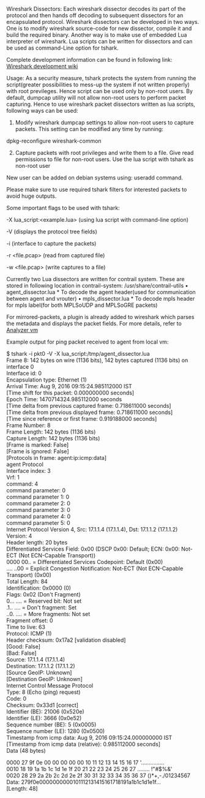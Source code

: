 Wireshark Dissectors:
    Each wireshark dissector decodes its part of the protocol and then hands off decoding to subsequent dissectors for an encapsulated protocol. Wireshark dissectors can be developed in two ways. One is to modify wireshark source-code for new dissector, compile it and build the required binary. Another way is to make use of embedded Lua interpreter of wireshark. Lua scripts can be written for dissectors and can be used as command-Line option for tshark. 

Complete development information can be found in following link: [Wireshark development wiki](https://wiki.wireshark.org/Development)

Usage:
As a security measure, tshark protects the system from running the script(greater possibilities to mess-up the system if not written properly) with root previleges. Hence script can be used only by non-root users. By default, dumpcap utility will not allow non-root users to perform packet capturing. Hence to use wireshark packet dissectors written as lua scripts, following ways can be used:

1) Modify wireshark dumpcap settings to allow non-root users to capture packets. This setting can be modified any time by running: 

dpkg-reconfigure wireshark-common

2) Capture packets with root privileges and write them to a file. Give read permissions to file for non-root users. Use the lua script with tshark as non-root user

New user can be added on debian systems using: useradd command. 

Please make sure to use required tshark filters for interested packets to avoid huge outputs. 

Some important flags to be used with tshark:

-X lua_script:<example.lua> (using lua script with command-line option)

-V (displays the protocol tree fields)

-i <interface> (interface to capture the packets)

-r <file.pcap> (read from captured file)

-w <file.pcap> (write captures to a file)

Currently two Lua dissectors are written for contrail system. These are stored in following location in contrail-system: 
/usr/share/contrail-utils
• agent_dissector.lua 
       * To decode the agent header(used for communication between agent and vrouter)
• mpls_dissector.lua
       * To decode mpls header for mpls label(for both MPLSoUDP and MPLSoGRE packets)

For mirrored-packets, a plugin is already added to wireshark which parses the metadata and displays the packet fields. For more details, refer to [Analyzer vm](http://www.juniper.net/techpubs/en_US/contrail2.2/topics/concept/analyzer-vm.html)

Example output for ping packet received to agent from local vm:

$ tshark -i pkt0 -V -X lua_script:/tmp/agent_dissector.lua  
Frame 8: 142 bytes on wire (1136 bits), 142 bytes captured (1136 bits) on interface 0  
    Interface id: 0  
    Encapsulation type: Ethernet (1)  
    Arrival Time: Aug  9, 2016 09:15:24.985112000 IST  
    [Time shift for this packet: 0.000000000 seconds]  
    Epoch Time: 1470714324.985112000 seconds  
    [Time delta from previous captured frame: 0.718611000 seconds]  
    [Time delta from previous displayed frame: 0.718611000 seconds]  
    [Time since reference or first frame: 0.919188000 seconds]  
    Frame Number: 8  
    Frame Length: 142 bytes (1136 bits)  
    Capture Length: 142 bytes (1136 bits)  
    [Frame is marked: False]  
    [Frame is ignored: False]  
    [Protocols in frame: agent:ip:icmp:data]  
agent Protocol  
    Interface index: 3  
    Vrf: 1  
    command: 4  
    command parameter: 0  
    command parameter 1: 0  
    command parameter 2: 0  
    command parameter 3: 0  
    command parameter 4: 0  
    command parameter 5: 0  
Internet Protocol Version 4, Src: 17.1.1.4 (17.1.1.4), Dst: 17.1.1.2 (17.1.1.2)  
    Version: 4  
    Header length: 20 bytes  
    Differentiated Services Field: 0x00 (DSCP 0x00: Default; ECN: 0x00: Not-ECT (Not ECN-Capable Transport))  
        0000 00.. = Differentiated Services Codepoint: Default (0x00)  
        .... ..00 = Explicit Congestion Notification: Not-ECT (Not ECN-Capable Transport) (0x00)  
    Total Length: 84  
    Identification: 0x0000 (0)  
    Flags: 0x02 (Don't Fragment)  
        0... .... = Reserved bit: Not set  
        .1.. .... = Don't fragment: Set  
        ..0. .... = More fragments: Not set  
    Fragment offset: 0  
    Time to live: 63  
    Protocol: ICMP (1)  
    Header checksum: 0x17a2 [validation disabled]  
        [Good: False]  
        [Bad: False]  
    Source: 17.1.1.4 (17.1.1.4)  
    Destination: 17.1.1.2 (17.1.1.2)  
    [Source GeoIP: Unknown]  
    [Destination GeoIP: Unknown]  
Internet Control Message Protocol  
    Type: 8 (Echo (ping) request)  
    Code: 0  
    Checksum: 0x33d1 [correct]  
    Identifier (BE): 21006 (0x520e)  
    Identifier (LE): 3666 (0x0e52)  
    Sequence number (BE): 5 (0x0005)  
    Sequence number (LE): 1280 (0x0500)  
    Timestamp from icmp data: Aug  9, 2016 09:15:24.000000000 IST  
    [Timestamp from icmp data (relative): 0.985112000 seconds]  
    Data (48 bytes)  
  
0000  27 9f 0e 00 00 00 00 00 10 11 12 13 14 15 16 17   '...............  
0010  18 19 1a 1b 1c 1d 1e 1f 20 21 22 23 24 25 26 27   ........ !"#$%&'  
0020  28 29 2a 2b 2c 2d 2e 2f 30 31 32 33 34 35 36 37   ()*+,-./01234567  
        Data: 279f0e0000000000101112131415161718191a1b1c1d1e1f...  
        [Length: 48]  
